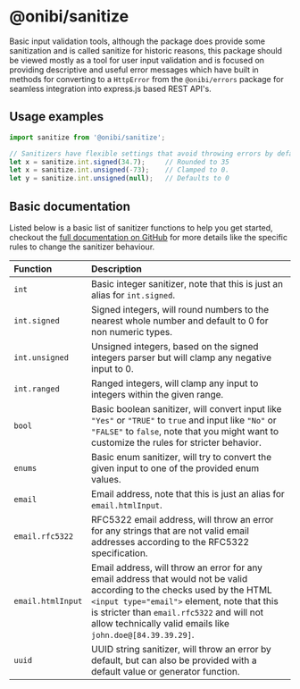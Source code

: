
# @onibi/sanitize

Basic input validation tools, although the package does provide some sanitization and is called sanitize for historic reasons, this package should be viewed mostly as a tool for user input validation and is focused on providing descriptive and useful error messages which have built in methods for converting to a `HttpError` from the `@onibi/errors` package for seamless integration into express.js based REST API's.


## Usage examples

```ts
import sanitize from '@onibi/sanitize';

// Sanitizers have flexible settings that avoid throwing errors by default.
let x = sanitize.int.signed(34.7);     // Rounded to 35
let x = sanitize.int.unsigned(-73);    // Clamped to 0.
let y = sanitize.int.unsigned(null);   // Defaults to 0
```

## Basic documentation

Listed below is a basic list of sanitizer functions to help you get started, checkout the [full documentation on GitHub](https://github.com/MatthijsReyers/onibi/blob/main/sanitize/DOCS.md) for more details like the specific rules to change the sanitizer behaviour.

| Function | Description |
| :------- | :---------- |
| `int` | Basic integer sanitizer, note that this is just an alias for `int.signed`.
| `int.signed` | Signed integers, will round numbers to the nearest whole number and default to 0 for non numeric types.
| `int.unsigned` | Unsigned integers, based on the signed integers parser but will clamp any negative input to 0. 
| `int.ranged` | Ranged integers, will clamp any input to integers within the given range.
| `bool` | Basic boolean sanitizer, will convert input like `"Yes"` or `"TRUE"` to `true` and input like `"No"` or `"FALSE"` to `false`, note that you might want to customize the rules for stricter behavior.
| `enums` | Basic enum sanitizer, will try to convert the given input to one of the provided enum values.
| `email` | Email address, note that this is just an alias for `email.htmlInput`.
| `email.rfc5322` | RFC5322 email address, will throw an error for any strings that are not valid email addresses according to the RFC5322 specification.
| `email.htmlInput` | Email address, will throw an error for any email address that would not be valid according to the checks used by the HTML `<input type="email">` element, note that this is stricter than `email.rfc5322` and will not allow technically valid emails like `john.doe@[84.39.39.29]`. |
| `uuid` | UUID string sanitizer, will throw an error by default, but can also be provided with a default value or generator function.
